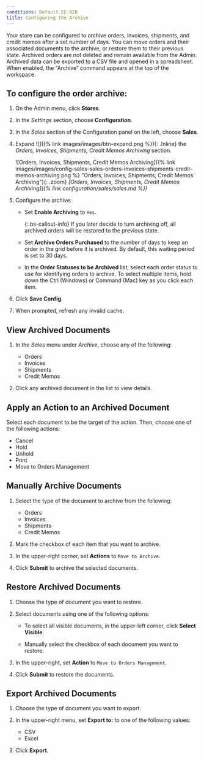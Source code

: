 ```yaml
---
conditions: Default.EE-B2B
title: Configuring the Archive
---
```


Your store can be configured to archive orders, invoices, shipments, and credit memos after a set number of days. You can move orders and their associated documents to the archive, or restore them to their previous state. Archived orders are not deleted and remain available from the Admin. Archived data can be exported to a CSV file and opened in a spreadsheet. When enabled, the “Archive” command appears at the top of the workspace.

## To configure the order archive:

1. On the Admin menu, click **Stores**.

1. In the _Settings_ section, choose **Configuration**.

1. In the _Sales_ section of the Configuration panel on the left, choose **Sales**.

1. Expand ![]({% link images/images/btn-expand.png %}){: .Inline} the _Orders, Invoices, Shipments, Credit Memos Archiving_ section.

    ![Orders, Invoices, Shipments, Credit Memos Archiving]({% link images/images/config-sales-sales-orders-invoices-shipments-credit-memos-archiving.png %} "Orders, Invoices, Shipments, Credit Memos Archiving"){: .zoom}
    _[Orders, Invoices, Shipments, Credit Memos Archiving]({% link configuration/sales/sales.md %})_

1. Configure the archive:

   - Set **Enable Archiving** to `Yes`.

        {:.bs-callout-info}
        If you later decide to turn archiving off, all archived orders will be restored to the previous state.

   - Set **Archive Orders Purchased** to the number of days to keep an order in the grid before it is archived. By default, this waiting period is set to 30 days.

   - In the **Order Statuses to be Archived** list, select each order status to use for identifying orders to archive. To select multiple items, hold down the Ctrl (Windows) or Command (Mac) key as you click each item.

1. Click **Save Config**.

1. When prompted, refresh any invalid cache.

## View Archived Documents

1. In the _Sales_ menu under _Archive_, choose any of the following:

   - Orders
   - Invoices
   - Shipments
   - Credit Memos

1. Click any archived document in the list to view details.

## Apply an Action to an Archived Document

Select each document to be the target of the action. Then, choose one of the following actions:

- Cancel
- Hold
- Unhold
- Print
- Move to Orders Management

## Manually Archive Documents

1. Select the type of the document to archive from the following:

   - Orders
   - Invoices
   - Shipments
   - Credit Memos

1. Mark the checkbox of each item that you want to archive.

1. In the upper-right corner, set **Actions** to `Move to Archive`.

1. Click **Submit** to archive the selected documents.

## Restore Archived Documents

1. Choose the type of document you want to restore.

1. Select documents using one of the following options:

   - To select all visible documents, in the upper-left corner, click **Select Visible**.

   - Manually select the checkbox of each document you want to restore.

1. In the upper-right, set **Action** to `Move to Orders Management`.

1. Click **Submit** to restore the documents.

## Export Archived Documents

1. Choose the type of document you want to export.

1. In the upper-right menu, set **Export to:** to one of the following values:

   - CSV
   - Excel

1. Click **Export**.
